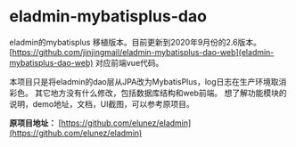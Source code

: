 # eladmin-mybatisplus-dao
eladmin的mybatisplus 移植版本。目前更新到2020年9月份的2.6版本。
[https://github.com/jinjingmail/eladmin-mybatisplus-dao-web](eladmin-mybatisplus-dao-web) 对应前端vue代码。

本项目只是将eladmin的dao层从JPA改为MybatisPlus，log日志在生产环境取消彩色。
其它地方没有什么修改，包括数据库结构和web前端。
想了解功能模块的说明，demo地址，文档，UI截图，可以参考原项目。

**原项目地址：**  [https://github.com/elunez/eladmin](https://github.com/elunez/eladmin)
